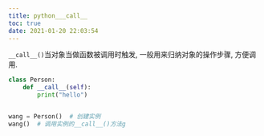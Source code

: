 ```yaml
---
title: python___call__
toc: true
date: 2021-01-20 22:03:54
---
```



`__call__()`当对象当做函数被调用时触发, 一般用来归纳对象的操作步骤, 方便调用.

```python
class Person:
    def __call__(self):
        print("hello")


wang = Person()  # 创建实例
wang()  # 调用实例的__call__()方法g
```